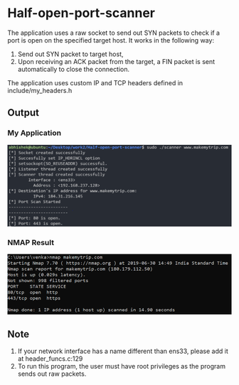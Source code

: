 # Half-open-port-scanner 
The application uses a raw socket to send out SYN packets to check if a port is open on the specified target host.
It works in the following way:
  1. Send out SYN packet to target host,
  2. Upon receiving an ACK packet from the target, a FIN packet is sent automatically to close the connection.

The application uses custom IP and TCP headers defined in include/my_headers.h

## Output
### My Application 
![My Application](/imgs/port_scanner.PNG)

### NMAP Result
![NMAP Result](/imgs/nmap.PNG)

## Note 
1. If your network interface has a name different than ens33, please add it at header_funcs.c:129 
2. To run this program, the user must have root privileges as the program sends out raw packets.
